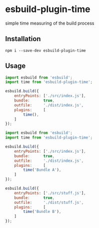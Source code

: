 # esbuild-plugin-time

simple time measuring of the build process  

## Installation

```
npm i --save-dev esbuild-plugin-time
```

## Usage

```javascript
import esbuild from 'esbuild';
import time from 'esbuild-plugin-time';

esbuild.build({
    entryPoints: ['./src/index.js'],
    bundle:      true,
    outfile:     './dist/index.js',
    plugins:     [
        time(),
    ]
});
```

```javascript
import esbuild from 'esbuild';
import time from 'esbuild-plugin-time';

esbuild.build({
    entryPoints: ['./src/index.js'],
    bundle:      true,
    outfile:     './dist/index.js',
    plugins:     [
        time('Bundle A'),
    ]
});

esbuild.build({
    entryPoints: ['./src/stuff.js'],
    bundle:      true,
    outfile:     './dist/stuff.js',
    plugins:     [
        time('Bundle B'),
    ]
});
```
